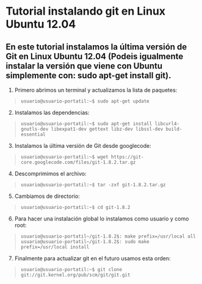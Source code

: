 # Tutorial instalando git en Linux Ubuntu 12.04

## En este tutorial instalamos la última versión de Git en Linux Ubuntu 12.04 (Podeis igualmente instalar la versión que viene con Ubuntu simplemente con: sudo apt-get install git).

1. Primero abrimos un terminal y actualizamos la lista de paquetes:
> `usuario@usuario-portatil:~$ sudo apt-get update`

2. Instalamos las dependencias:
> `usuario@usuario-portatil:~$ sudo apt-get install libcurl4-gnutls-dev libexpat1-dev gettext libz-dev libssl-dev build-essential`

3. Instalamos la última versión de Git desde googlecode:
> `usuario@usuario-portatil:~$ wget https://git-core.googlecode.com/files/git-1.8.2.tar.gz`

4. Descomprimimos el archivo:
> `usuario@usuario-portatil:~$ tar -zxf git-1.8.2.tar.gz`

5. Cambiamos de directorio:
> `usuario@usuario-portatil:~$ cd git-1.8.2`

6. Para hacer una instalación global lo instalamos como usuario y como root:
> `usuario@usuario-portatil~/git-1.8.2$: make prefix=/usr/local all`
> `usuario@usuario-portatil~/git-1.8.2$: sudo make prefix=/usr/local install`

7. Finalmente para actualizar git en el futuro usamos esta orden:
> `usuario@usuario-portatil:~$ git clone git://git.kernel.org/pub/scm/git/git.git`

